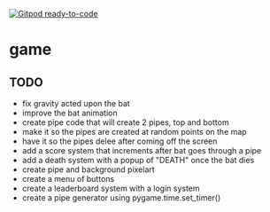 [![Gitpod ready-to-code](https://img.shields.io/badge/Gitpod-ready--to--code-blue?logo=gitpod)](https://gitpod.io/#https://github.com/oliverwalton/game)

# game
## TODO
* fix gravity acted upon the bat
* improve the bat animation
* create pipe code that will create 2 pipes, top and bottom
* make it so the pipes are created at random points on the map
* have it so the pipes delee after coming off the screen
* add a score system that increments after bat goes through a pipe
* add a death system with a popup of "DEATH" once the bat dies
* create pipe and background pixelart
* create a menu of buttons
* create a leaderboard system with a login system
* create a pipe generator using pygame.time.set_timer()

